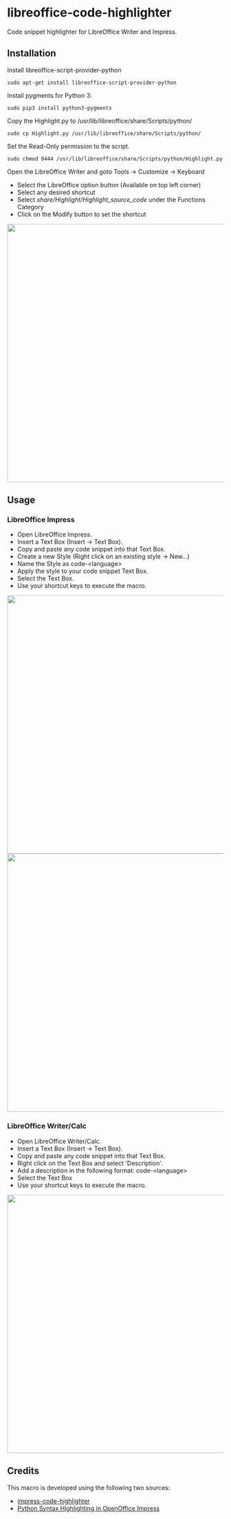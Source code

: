 # libreoffice-code-highlighter
Code snippet highlighter for LibreOffice Writer and Impress.

## Installation
Install libreoffice-script-provider-python
```
sudo apt-get install libreoffice-script-provider-python
```

Install pygments for Python 3:
```
sudo pip3 install python3-pygments
```

Copy the Highlight.py to /usr/lib/libreoffice/share/Scripts/python/
```
sudo cp Highlight.py /usr/lib/libreoffice/share/Scripts/python/
```

Set the Read-Only permission to the script.
```
sudo chmod 0444 /usr/lib/libreoffice/share/Scripts/python/Highlight.py
```

Open the LibreOffice Writer and goto Tools -> Customize -> Keyboard
- Select the LibreOffice option button (Available on top left corner)
- Select any desired shortcut
- Select *share/Highlight/Highlight_source_code* under the Functions Category
- Click on the Modify button to set the shortcut

<img src="https://raw.githubusercontent.com/slgobinath/libreoffice-code-highlighter/master/Screenshots/Assign_Keyboard_Shortcut.png" width="600">

## Usage
### LibreOffice Impress
- Open LibreOffice Impress.
- Insert a Text Box (Insert -> Text Box).
- Copy and paste any code snippet into that Text Box.
- Create a new Style (Right click on an existing style -> New...)
- Name the Style as code-\<language\>
- Apply the style to your code snippet Text Box.
- Select the Text Box.
- Use your shortcut keys to execute the macro.

<img src="https://github.com/slgobinath/libreoffice-code-highlighter/blob/master/Screenshots/Impress_New_Style.png" width="600">

<img src="https://github.com/slgobinath/libreoffice-code-highlighter/blob/master/Screenshots/Impress_Apply_Style.png" width="600">

### LibreOffice Writer/Calc
- Open LibreOffice Writer/Calc.
- Insert a Text Box (Insert -> Text Box).
- Copy and paste any code snippet into that Text Box.
- Right click on the Text Box and select 'Description'.
- Add a description in the following format: code-\<language\>
- Select the Text Box
- Use your shortcut keys to execute the macro.

<img src="https://github.com/slgobinath/libreoffice-code-highlighter/blob/master/Screenshots/Writter_Add_Description.png" width="600">

## Credits
This macro is developed using the following two sources:
- [impress-code-highlighter](https://github.com/stummjr/impress-code-highlighter)
- [Python Syntax Highlighting in OpenOffice Impress](http://code.activestate.com/recipes/576796-python-syntax-highlighting-in-openoffice-impress)